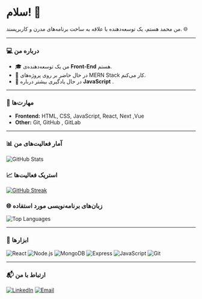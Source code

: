# سلام! 👋
من محمد هستم، یک توسعه‌دهنده با علاقه به ساخت برنامه‌های مدرن و کاربرپسند. 🌐

---

### 💻 درباره من
- 🎓 من یک توسعه‌دهنده‌ی **Front-End** هستم.
- 🔭 در حال حاضر بر روی پروژه‌های MERN Stack کار می‌کنم.
- 🌱 در حال یادگیری بیشتر درباره **JavaScript** .

---

### 🚀 مهارت‌ها
- **Frontend:** HTML, CSS, JavaScript, React, Next ,Vue
- **Other:** Git, GitHub , GitLab

---

### 📊 آمار فعالیت‌های من
![GitHub Stats](https://github-readme-stats.vercel.app/api?username=mr-mohamadmhz&show_icons=true&theme=radical)

### 📈 استریک فعالیت‌ها
[![GitHub Streak](https://github-readme-streak-stats.herokuapp.com/?user=mr-mohamadmhz&theme=radical)](https://git.io/streak-stats)

### 🌐 زبان‌های برنامه‌نویسی مورد استفاده
![Top Languages](https://github-readme-stats.vercel.app/api/top-langs/?username=mr-mohamadmhz&layout=compact&theme=radical)

---

### 🧰 ابزارها
![React](https://img.shields.io/badge/-React-61DAFB?logo=react&logoColor=white&style=for-the-badge)
![Node.js](https://img.shields.io/badge/-Node.js-339933?logo=node.js&logoColor=white&style=for-the-badge)
![MongoDB](https://img.shields.io/badge/-MongoDB-47A248?logo=mongodb&logoColor=white&style=for-the-badge)
![Express](https://img.shields.io/badge/-Express.js-000000?logo=express&logoColor=white&style=for-the-badge)
![JavaScript](https://img.shields.io/badge/-JavaScript-F7DF1E?logo=javascript&logoColor=black&style=for-the-badge)
![Git](https://img.shields.io/badge/-Git-F05032?logo=git&logoColor=white&style=for-the-badge)

---

### 📬 ارتباط با من
[![LinkedIn](https://img.shields.io/badge/-LinkedIn-0077B5?logo=linkedin&logoColor=white&style=for-the-badge)](https://www.linkedin.com/in/your-linkedin)
[![Email](https://img.shields.io/badge/-Email-D14836?logo=gmail&logoColor=white&style=for-the-badge)](mailto:mr.mohamadmhz@gmail.com)
